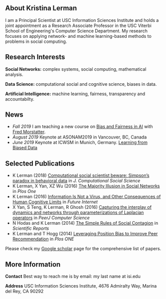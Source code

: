 ## About Kristina Lerman
I am a Principal Scientist at USC Information Sciences Institute and holds a joint appointment as a Research Associate Professor in the USC Viterbi School of Engineering's Computer Science Department. My research focuses on applying network- and machine learning-based methods to problems in social computing.

## Research Interests
**Social Networks:** complex systems, social computing, mathematical analysis.	 

**Data Science:** computational social and cognitive science, biases in data.	 

**Artificial Intelligence:** machine learning, fairness, transparency and accountabilty.


## News
- _Fall 2019_ I am teaching a new course on  [Bias and Fairness in AI](https://web-app.usc.edu/soc/syllabus/20193/32498.pdf) with [Fred Morstatter](https://isi.edu/~fredmors/).
- _August 2019_ Keynote at ASONAM2019 in Vancouver, BC, Canada
- _June 2019_ Keynote at ICWSM in Munich, Germany. [Learning from Biased Data](url)

## Selected Publications
- K Lerman (2018) [Computational social scientist beware: Simpson’s paradox in behavioral data](https://link.springer.com/article/10.1007/s42001-017-0007-4) in _J. Computational Social Science_
- K Lerman, X Yan, XZ Wu (2016) [The Majority Illusion in Social Networks](https://journals.plos.org/plosone/article?id=10.1371/journal.pone.0147617) in _Plos One_ 
- K Lerman (2016) [Information Is Not a Virus, and Other Consequences of Human Cognitive Limits](https://www.mdpi.com/1999-5903/8/2/21) in _Future Internet_
- X Yan, S Teng, K Lerman, R Ghosh (2016) [Capturing the interplay of dynamics and networks through parameterizations of Laplacian operators](https://peerj.com/articles/cs-57/) in _PeerJ Computer Science_
- N Hodas and K Lerman (2014) [The Simple Rules of Social Contagion](https://www.nature.com/articles/srep04343) in _Scientific Reports_
- K Lerman and T Hogg (2014) [Leveraging Position Bias to Improve Peer Recommendation](https://journals.plos.org/plosone/article?id=10.1371/journal.pone.0098914) in _Plos ONE_


Please check my [Google scholar](https://scholar.google.com/citations?user=Cz6vH68AAAAJ&hl=en) page for the comprehensive list of papers.


## More Information
**Contact** Best way to reach me is by email: my last name at isi.edu

**Address** USC Information Sciences Institute, 4676 Admiralty Way, Marina del Rey, CA 90292


